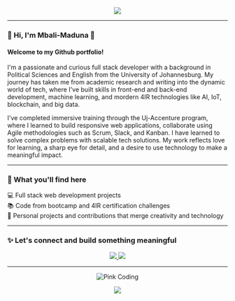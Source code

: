 <!-- Header section with a cute banner and styling -->
<div align="center">

<img src="https://capsule-render.vercel.app/api?type=waving&color=FFB6C1&height=200&section=header&text=Welcome%20to%20Mbali's%20World%20💻💖&fontSize=40&fontColor=ffffff"/>



</div>

---

### 🌸 Hi, I'm Mbali-Maduna 🌸
#### Welcome to my Github portfolio!

I'm a passionate and curious full stack developer with a background in Political Sciences and English from the University of Johannesburg. My journey has taken me from academic research and writing into the dynamic world of tech, where I've built skills in front-end and back-end development, machine learning, and mordern 4IR technologies like AI, IoT, blockchain, and big data.

I've completed immersive training through the Uj-Accenture program, where I learned to build responsive web applications, collaborate using Agile methodologies such as Scrum, Slack, and Kanban. I have learned to solve complex problems with scalable tech solutions. My work reflects love for learning, a sharp eye for detail, and a desire to use technology to make a meaningful impact.

---

### 💼 What you'll find here

💻 Full stack web development projects  
📚 Code from bootcamp and 4IR certification challenges  
🎨 Personal projects and contributions that merge creativity and technology  

---

### ✨ Let's connect and build something meaningful

<p align="center">
  <a href="https://www.linkedin.com/in/mbali-maduna-920a96315/" target="_blank">
    <img src="https://img.shields.io/badge/LinkedIn-%230077B5?style=for-the-badge&logo=linkedin&logoColor=white" />
  </a>
  <a href="mailto:mbalimaduna76@gmail.com" target="_blank">
    <img src="https://img.shields.io/badge/Email-D14836?style=for-the-badge&logo=gmail&logoColor=white" />
  </a>
  
</p>

---

<div align="center">

![Pink Coding](https://readme-typing-svg.herokuapp.com/?lines=Creative+Dev+💡;Lifelong+Learner+📚;Tech+is+my+Canvas+🎨;&center=true&width=380&height=45&color=FF69B4&vCenter=true&size=20)

<img src="https://capsule-render.vercel.app/api?type=waving&color=FFB6C1&height=150&section=footer"/>

</div>

